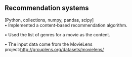 ## Recommendation systems

[Python, collections, numpy, pandas, scipy]                                                                                                
•	Implemented a content-based recommendation algorithm.

•	Used the list of genres for a movie as the content.

•	The input data come from the MovieLens project:http://grouplens.org/datasets/movielens/
